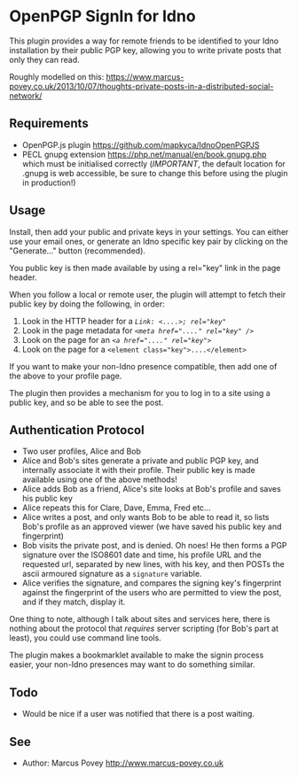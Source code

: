 OpenPGP SignIn for Idno
=======================

This plugin provides a way for remote friends to be identified to your Idno installation
by their public PGP key, allowing you to write private posts that only they can read.

Roughly modelled on this: <https://www.marcus-povey.co.uk/2013/10/07/thoughts-private-posts-in-a-distributed-social-network/>

Requirements
------------

* OpenPGP.js plugin <https://github.com/mapkyca/IdnoOpenPGPJS>
* PECL gnupg extension <https://php.net/manual/en/book.gnupg.php> which must be initialised correctly 
  (*IMPORTANT*, the default location for .gnupg is web accessible, be sure to change this before using the plugin in production!)

Usage
-----

Install, then add your public and private keys in your settings. You can either use your email ones, or generate an Idno specific key pair
by clicking on the "Generate..." button (recommended).

You public key is then made available by using a rel="key" link in the page header.

When you follow a local or remote user, the plugin will attempt to fetch their public key by doing the following, in order:

1. Look in the HTTP header for a _```Link: <....>; rel="key"```_
2. Look in the page metadata for _```<meta href="...." rel="key" />```_
3. Look on the page for an _```<a href="...." rel="key">```_
4. Look on the page for a ```<element class="key">....</element>```

If you want to make your non-Idno presence compatible, then add one of the above to your profile page.

The plugin then provides a mechanism for you to log in to a site using a public key, and so be able to see the post.

Authentication Protocol
-----------------------

* Two user profiles, Alice and Bob
* Alice and Bob's sites generate a private and public PGP key, and internally associate it with their profile. Their public key is made available using one of the above methods!
* Alice adds Bob as a friend, Alice's site looks at Bob's profile and saves his public key
* Alice repeats this for Clare, Dave, Emma, Fred etc...
* Alice writes a post, and only wants Bob to be able to read it, so lists Bob's profile as an approved viewer (we have saved his public key and fingerprint)
* Bob visits the private post, and is denied. Oh noes! He then forms a PGP signature over the ISO8601 date and time, his profile URL and the requested url, separated by new lines, with his key, 
  and then POSTs the ascii armoured signature as a ```signature``` variable.
* Alice verifies the signature, and compares the signing key's fingerprint against the fingerprint of the users who are permitted to view the post, and if they match, display it.

One thing to note, although I talk about sites and services here, there is nothing about the protocol that *requires* server scripting (for Bob's part at least), you could use command line tools.

The plugin makes a bookmarklet available to make the signin process easier, your non-Idno presences may want to do something similar.

Todo
----

* Would be nice if a user was notified that there is a post waiting.


See
---
 * Author: Marcus Povey <http://www.marcus-povey.co.uk> 
